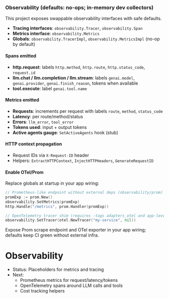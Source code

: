 ### Observability (defaults: no-ops; in-memory dev collectors)

This project exposes swappable observability interfaces with safe defaults.

- **Tracing interfaces**: `observability.Tracer`, `observability.Span`
- **Metrics interface**: `observability.Metrics`
- **Globals**: `observability.TracerImpl`, `observability.MetricsImpl` (no-op by default)

#### Spans emitted
- **http.request**: labels `http.method`, `http.route`, `http.status_code`, `request.id`
- **llm.chat / llm.completion / llm.stream**: labels `genai.model`, `genai.provider`, `genai.finish_reason`, tokens when available
- **tool.execute**: label `genai.tool.name`

#### Metrics emitted
- **Requests**: increments per request with labels `route`, `method`, `status_code`
- **Latency**: per route/method/status
- **Errors**: `llm_error`, `tool_error`
- **Tokens used**: input + output tokens
- **Active agents gauge**: `SetActiveAgents` hook (stub)

#### HTTP context propagation
- Request IDs via `X-Request-ID` header
- Helpers: `ExtractHTTPContext`, `InjectHTTPHeaders`, `GenerateRequestID`

#### Enable OTel/Prom
Replace globals at startup in your app wiring:

```go
// Prometheus-like endpoint without external deps (observability/prom)
promExp := prom.New()
observability.SetMetrics(promExp)
http.Handle("/metrics", prom.Handler(promExp))

// OpenTelemetry tracer shim (requires -tags adapters_otel and app-level OTel setup)
observability.SetTracer(otel.NewTracer("my-service", nil))
```

Expose Prom scrape endpoint and OTel exporter in your app wiring; defaults keep CI green without external infra.
# Observability

- Status: Placeholders for metrics and tracing
- Next:
  - Prometheus metrics for request/latency/tokens
  - OpenTelemetry spans around LLM calls and tools
  - Cost tracking helpers
